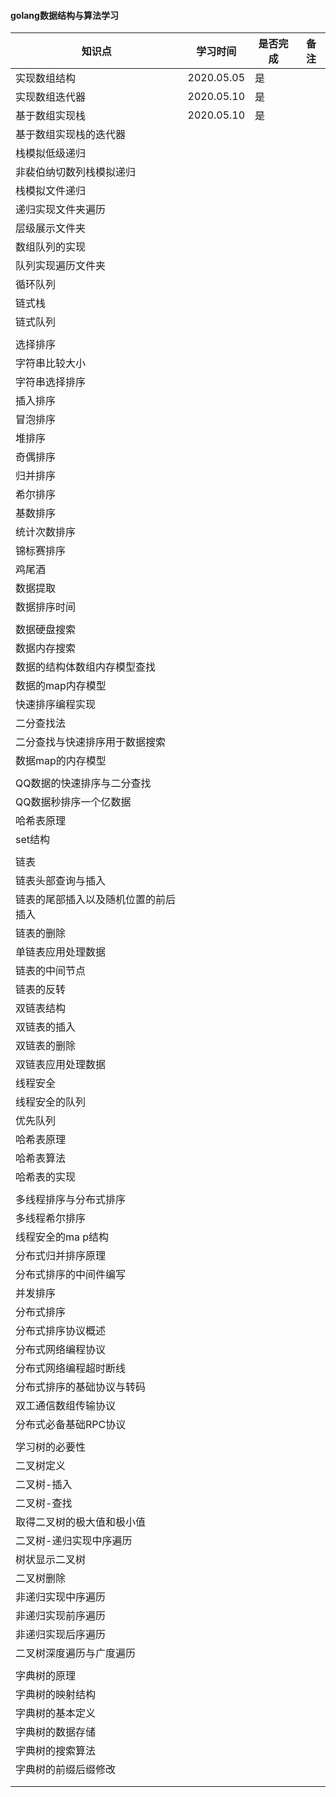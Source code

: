 #### golang数据结构与算法学习

| 知识点                               | 学习时间   | 是否完成 | 备注 |
| ------------------------------------ | ---------- | -------- | ---- |
| 实现数组结构                         | 2020.05.05 | 是       |      |
| 实现数组迭代器                       | 2020.05.10 | 是       |      |
| 基于数组实现栈                       | 2020.05.10 | 是       |      |
| 基于数组实现栈的迭代器               |            |          |      |
| 栈模拟低级递归                       |            |          |      |
| 非裴伯纳切数列栈模拟递归             |            |          |      |
| 栈模拟文件递归                       |            |          |      |
| 递归实现文件夹遍历                   |            |          |      |
| 层级展示文件夹                       |            |          |      |
| 数组队列的实现                       |            |          |      |
| 队列实现遍历文件夹                   |            |          |      |
| 循环队列                             |            |          |      |
| 链式栈                               |            |          |      |
| 链式队列                             |            |          |      |
|                                      |            |          |      |
| 选择排序                             |            |          |      |
| 字符串比较大小                       |            |          |      |
| 字符串选择排序                       |            |          |      |
| 插入排序                             |            |          |      |
| 冒泡排序                             |            |          |      |
| 堆排序                               |            |          |      |
| 奇偶排序                             |            |          |      |
| 归并排序                             |            |          |      |
| 希尔排序                             |            |          |      |
| 基数排序                             |            |          |      |
| 统计次数排序                         |            |          |      |
| 锦标赛排序                           |            |          |      |
| 鸡尾酒                               |            |          |      |
| 数据提取                             |            |          |      |
| 数据排序时间                         |            |          |      |
|                                      |            |          |      |
| 数据硬盘搜索                         |            |          |      |
| 数据内存搜索                         |            |          |      |
| 数据的结构体数组内存模型查找         |            |          |      |
| 数据的map内存模型                    |            |          |      |
| 快速排序编程实现                     |            |          |      |
| 二分查找法                           |            |          |      |
| 二分查找与快速排序用于数据搜索       |            |          |      |
| 数据map的内存模型                    |            |          |      |
|                                      |            |          |      |
| QQ数据的快速排序与二分查找           |            |          |      |
| QQ数据秒排序一个亿数据               |            |          |      |
| 哈希表原理                           |            |          |      |
| set结构                              |            |          |      |
|                                      |            |          |      |
| 链表                                 |            |          |      |
| 链表头部查询与插入                   |            |          |      |
| 链表的尾部插入以及随机位置的前后插入 |            |          |      |
| 链表的删除                           |            |          |      |
| 单链表应用处理数据                   |            |          |      |
| 链表的中间节点                       |            |          |      |
| 链表的反转                           |            |          |      |
| 双链表结构                           |            |          |      |
| 双链表的插入                         |            |          |      |
| 双链表的删除                         |            |          |      |
| 双链表应用处理数据                   |            |          |      |
| 线程安全                             |            |          |      |
| 线程安全的队列                       |            |          |      |
| 优先队列                             |            |          |      |
| 哈希表原理                           |            |          |      |
| 哈希表算法                           |            |          |      |
| 哈希表的实现                         |            |          |      |
|                                      |            |          |      |
| 多线程排序与分布式排序               |            |          |      |
| 多线程希尔排序                       |            |          |      |
| 线程安全的ma p结构                   |            |          |      |
| 分布式归并排序原理                   |            |          |      |
| 分布式排序的中间件编写               |            |          |      |
| 并发排序                             |            |          |      |
| 分布式排序                           |            |          |      |
| 分布式排序协议概述                   |            |          |      |
| 分布式网络编程协议                   |            |          |      |
| 分布式网络编程超时断线               |            |          |      |
| 分布式排序的基础协议与转码           |            |          |      |
| 双工通信数组传输协议                 |            |          |      |
| 分布式必备基础RPC协议                |            |          |      |
|                                      |            |          |      |
| 学习树的必要性                       |            |          |      |
| 二叉树定义                           |            |          |      |
| 二叉树-插入                          |            |          |      |
| 二叉树-查找                          |            |          |      |
| 取得二叉树的极大值和极小值           |            |          |      |
| 二叉树-递归实现中序遍历              |            |          |      |
| 树状显示二叉树                       |            |          |      |
| 二叉树删除                           |            |          |      |
| 非递归实现中序遍历                   |            |          |      |
| 非递归实现前序遍历                   |            |          |      |
| 非递归实现后序遍历                   |            |          |      |
| 二叉树深度遍历与广度遍历             |            |          |      |
|                                      |            |          |      |
| 字典树的原理                         |            |          |      |
| 字典树的映射结构                     |            |          |      |
| 字典树的基本定义                     |            |          |      |
| 字典树的数据存储                     |            |          |      |
| 字典树的搜索算法                     |            |          |      |
| 字典树的前缀后缀修改                 |            |          |      |
|                                      |            |          |      |
|                                      |            |          |      |

